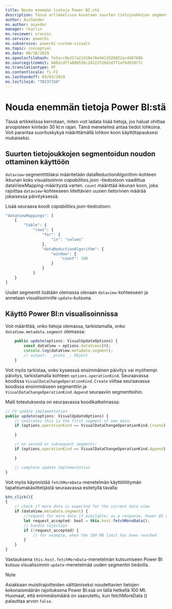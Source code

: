 ```yaml
---
title: Nouda enemmän tietoja Power BI:stä
description: Tässä artikkelissa kuvataan suurten tietojoukkojen segmentoidun noudon ottaminen käyttöön Power BI:n visualisoinneille.
author: AviSander
ms.author: asander
manager: rkarlin
ms.reviewer: sranins
ms.service: powerbi
ms.subservice: powerbi-custom-visuals
ms.topic: conceptual
ms.date: 06/18/2019
ms.openlocfilehash: 7e5ecc0e317a21d10e76e9413926822ac4d6760b
ms.sourcegitcommit: b602cdffa80653bc24123726d1d7f1afbd93d77c
ms.translationtype: HT
ms.contentlocale: fi-FI
ms.lasthandoff: 09/03/2019
ms.locfileid: "70237150"
---
```

# <a name="fetch-more-data-from-power-bi"></a>Nouda enemmän tietoja Power BI:stä

Tässä artikkelissa kerrotaan, miten voit ladata lisää tietoja, jos haluat ohittaa arvopisteen kiinteän 30 kt:n rajan. Tämä menetelmä antaa tiedot lohkoina. Voit parantaa suorituskykyä määrittämällä lohkon koon käyttötapauksesi mukaiseksi.  

## <a name="enable-a-segmented-fetch-of-large-datasets"></a>Suurten tietojoukkojen segmentoidun noudon ottaminen käyttöön

`dataview`-segmenttitilaksi määritetään dataReductionAlgorithm-kohteen ikkunan koko visualisoinnin *capabilities.json* -tiedostoon vaadittua dataViewMapping-määritystä varten. `count` määrittää ikkunan koon, joka rajoittaa `dataview`-kohteeseen liitettävien uusien tietorivien määrää jokaisessa päivityksessä.

Lisää seuraava koodi *capabilities.json*-tiedostoon:

```typescript
"dataViewMappings": [
    {
        "table": {
            "rows": {
                "for": {
                    "in": "values"
                },
                "dataReductionAlgorithm": {
                    "window": {
                        "count": 100
                    }
                }
            }
    }
]
```

Uudet segmentit lisätään olemassa olevaan `dataview`-kohteeseen ja annetaan visualisoinnille `update`-kutsuna.

## <a name="usage-in-the-power-bi-visual"></a>Käyttö Power BI:n visualisoinnissa

Voit määrittää, onko tietoja olemassa, tarkistamalla, onko `dataView.metadata.segment` olemassa:

```typescript
    public update(options: VisualUpdateOptions) {
        const dataView = options.dataViews[0];
        console.log(dataView.metadata.segment);
        // output: __proto__: Object
    }
```

Voit myös tarkistaa, onko kyseessä ensimmäinen päivitys vai myöhempi päivitys, tarkistamalla kohteen `options.operationKind`. Seuraavassa koodissa `VisualDataChangeOperationKind.Create` viittaa seuraavassa koodissa ensimmäiseen segmenttiin ja `VisualDataChangeOperationKind.Append` seuraaviin segmentteihin.

Malli toteutuksesta on seuraavassa koodikatkelmassa:

```typescript
// CV update implementation
public update(options: VisualUpdateOptions) {
    // indicates this is the first segment of new data.
    if (options.operationKind == VisualDataChangeOperationKind.Create) {

    }

    // on second or subsequent segments:
    if (options.operationKind == VisualDataChangeOperationKind.Append) {

    }

    // complete update implementation
}
```

Voit myös käynnistää `fetchMoreData`-menetelmän käyttöliittymän tapahtumakäsittelijästä seuraavassa esitetyllä tavalla:

```typescript
btn_click(){
{
    // check if more data is expected for the current data view
    if (dataView.metadata.segment) {
        //request for more data if available; as a response, Power BI will call update method
        let request_accepted: bool = this.host.fetchMoreData();
        // handle rejection
        if (!request_accepted) {
            // for example, when the 100 MB limit has been reached
        }
    }
}
```

Vastauksena `this.host.fetchMoreData`-menetelmän kutsumiseen Power BI kutsuu visualisoinnin `update`-menetelmää uuden segmentin tiedoilla.

> [!NOTE]
> Asiakkaan muistirajoitteiden välttämiseksi noudettavien tietojen kokonaismäärän rajoituksena Power BI:ssä on tällä hetkellä 100 Mt. Huomaat, että enimmäismäärä on saavutettu, kun fetchMoreData () palauttaa arvon `false`.
